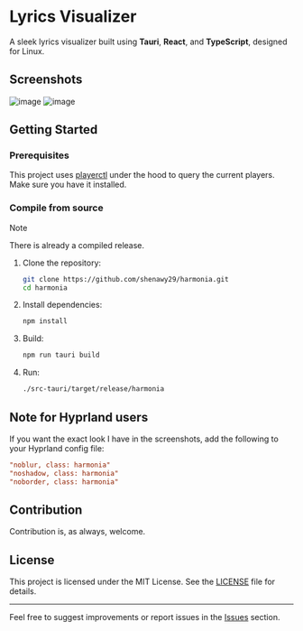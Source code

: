 # Lyrics Visualizer

A sleek lyrics visualizer built using **Tauri**, **React**, and **TypeScript**, designed for Linux.

## Screenshots

![image](https://github.com/user-attachments/assets/7bda8cd9-5f98-4c9f-b334-6da4dcae1826)
![image](https://github.com/user-attachments/assets/304472b7-ad3b-4bb3-b6c8-ef5998ba8ac4)


## Getting Started

### Prerequisites

This project uses [playerctl](https://github.com/altdesktop/playerctl) under the hood to query the current players. Make sure you have it installed.

### Compile from source

> [!NOTE]
> There is already a compiled release.

1. Clone the repository:

   ```bash
   git clone https://github.com/shenawy29/harmonia.git
   cd harmonia
   ```

2. Install dependencies:

   ```bash
   npm install
   ```

3. Build:

   ```bash
   npm run tauri build
   ```

4. Run:

   ```bash
   ./src-tauri/target/release/harmonia
   ```


## Note for Hyprland users

If you want the exact look I have in the screenshots, add the following to your Hyprland config file:

```conf
"noblur, class: harmonia"
"noshadow, class: harmonia"
"noborder, class: harmonia"
```

## Contribution

Contribution is, as always, welcome.

## License

This project is licensed under the MIT License. See the [LICENSE](./LICENSE) file for details.

---

Feel free to suggest improvements or report issues in the [Issues](https://github.com/shenawy29/harmonia/issues) section.
